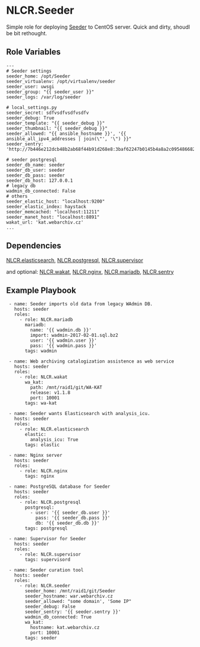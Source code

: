 NLCR.Seeder
=========

Simple role for deploying [Seeder](https://github.com/WebarchivCZ/Seeder) to CentOS server. Quick and dirty, shoudl be bit rethought.

Role Variables
--------------

```
---
# Seeder settings
seeder_home: /opt/Seeder
seeder_virtualenv: /opt/virtualenv/seeder
seeder_user: uwsgi
seeder_group: "{{ seeder_user }}"
seeder_logs: /var/log/seeder

# local_settings.py
seeder_secret: sdfvsdfvsdfvsdfv
seeder_debug: True
seeder_template: "{{ seeder_debug }}"
seeder_thumbnail: "{{ seeder_debug }}"
seeder_allowed: "{{ ansible_hostname }}', '{{ ansible_all_ipv4_addresses | join(\"', '\") }}"
seeder_sentry: 'http://7b446e212dcb48b2ab68f44b91d268e8:3baf62247b0145b4a8a2c095486682a8@10.3.0.20:9000/4'

# seeder postgresql
seeder_db_name: seeder
seeder_db_user: seeder
seeder_db_pass: seeder
seeder_db_host: 127.0.0.1
# legacy db
wadmin_db_connected: False
# others
seeder_elastic_host: "localhost:9200"
seeder_elastic_index: haystack
seeder_memcached: "localhost:11211"
seeder_manet_host: "localhost:8891"
wakat_url: 'kat.webarchiv.cz'
...
```
Dependencies
------------

[NLCR.elasticsearch](https://github.com/NLCR/ansible-elasticsearch), [NLCR.postgresql](https://github.com/NLCR/ansible-postgresql), [NLCR.supervisor](https://github.com/NLCR/ansible-supervisor)

and optional: [NLCR.wakat](https://github.com/NLCR/ansible-wakat), [NLCR.nginx](https://github.com/NLCR/ansible-nginx), [NLCR.mariadb](https://github.com/NLCR/ansible-mariadb), [NLCR.sentry](https://github.com/NLCR/ansible-sentry)

Example Playbook
----------------
```
 - name: Seeder imports old data from legacy WAdmin DB.
   hosts: seeder
   roles:
     - role: NLCR.mariadb
       mariadb:
         name: '{{ wadmin.db }}'
         import: wadmin-2017-02-01.sql.bz2
         user: '{{ wadmin.user }}'
         pass: '{{ wadmin.pass }}'
       tags: wadmin

 - name: Web archiving catalogization assistence as web service
   hosts: seeder
   roles:
     - role: NLCR.wakat
       wa_kat:
         path: /mnt/raid1/git/WA-KAT
         release: v1.1.8
         port: 10001
       tags: wa-kat

 - name: Seeder wants Elasticsearch with analysis_icu.
   hosts: seeder
   roles:
     - role: NLCR.elasticsearch
       elastic:
         analysis_icu: True
       tags: elastic

 - name: Nginx server
   hosts: seeder
   roles:
     - role: NLCR.nginx
       tags: nginx

 - name: PostgreSQL database for Seeder
   hosts: seeder
   roles:
     - role: NLCR.postgresql
       postgresql:
         - user: '{{ seeder_db.user }}'
           pass: '{{ seeder_db.pass }}'
           db: '{{ seeder_db.db }}'
       tags: postgresql

 - name: Supervisor for Seeder
   hosts: seeder
   roles:
     - role: NLCR.supervisor
       tags: supervisord

 - name: Seeder curation tool
   hosts: seeder
   roles:
     - role: NLCR.seeder
       seeder_home: /mnt/raid1/git/Seeder
       seeder_hostname: war.webarchiv.cz
       seeder_allowed: "some domain', 'Some IP"
       seeder_debug: False
       seeder_sentry: '{{ seeder.sentry }}'
       wadmin_db_connected: True
       wa_kat:
         hostname: kat.webarchiv.cz
         port: 10001
       tags: seeder
```
